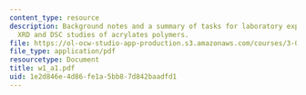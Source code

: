 ```yaml
---
content_type: resource
description: Background notes and a summary of tasks for laboratory experiments on
  XRD and DSC studies of acrylates polymers.
file: https://ol-ocw-studio-app-production.s3.amazonaws.com/courses/3-014-materials-laboratory-fall-2006/1e2d846e4d86fe1a5bb87d842baadfd1_w1_a1.pdf
file_type: application/pdf
resourcetype: Document
title: w1_a1.pdf
uid: 1e2d846e-4d86-fe1a-5bb8-7d842baadfd1
---
```

